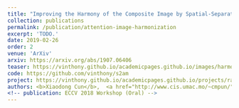 ```yaml
---
title: "Improving the Harmony of the Composite Image by Spatial-Separated Attention Module"
collection: publications
permalink: /publication/attention-image-harmonization
excerpt: 'TODO.'
date: 2019-02-26
order: 2
venue: 'ArXiv'
arxiv: https://arxiv.org/abs/1907.06406
teaser: https://vinthony.github.io/academicpages.github.io/images/harmonization.gif
code: https://github.com/vinthony/s2am
project: https://vinthony.github.io/academicpages.github.io/projects/rasc.html
authors: <b>Xiaodong Cun</b>,  <a href="http://www.cis.umac.mo/~cmpun/">Chi-Man Pun</a>
<!-- publication: ECCV 2018 Workshop (Oral) -->
---
```


<!-- This paper is about the number 3. The number 4 is left for future work. -->

<!-- [Download paper here](http://academicpages.github.io/files/paper3.pdf) -->
